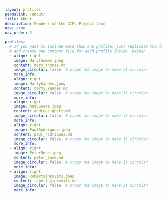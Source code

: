 ```yaml
---
layout: profiles
permalink: /about/
title: About
description: Members of the CIML Project team
nav: true
nav_order: 2

profiles:
  # If you want to include more than one profile, just replicate the following block
  # and create one content file for each profile inside _pages/
  - align: right
    image: MaryThomas.jpeg
    content: mary_thomas.md
    image_circular: false  # crops the image to make it circular
    more_info: 
  - align: right
    image: MartyKandes.jpeg
    content: marty_kandes.md
    image_circular: false  # crops the image to make it circular
    more_info: 
  - align: right
    image: AndyGoetz.jpeg
    content: andreas_goetz.md
    image_circular: false  # crops the image to make it circular
    more_info: 
  - align: right
    image: PaulRodriguez.jpeg
    content: paul_rodriquez.md
    image_circular: false  # crops the image to make it circular
    more_info: 
  - align: right
    image: PeterRose.jpeg
    content: peter_rose.md
    image_circular: false  # crops the image to make it circular
    more_info: 
  - align: right
    image: RobertSinkovits.jpeg
    content: robert_sinkovits.md
    image_circular: false  # crops the image to make it circular
    more_info: 
---
```

